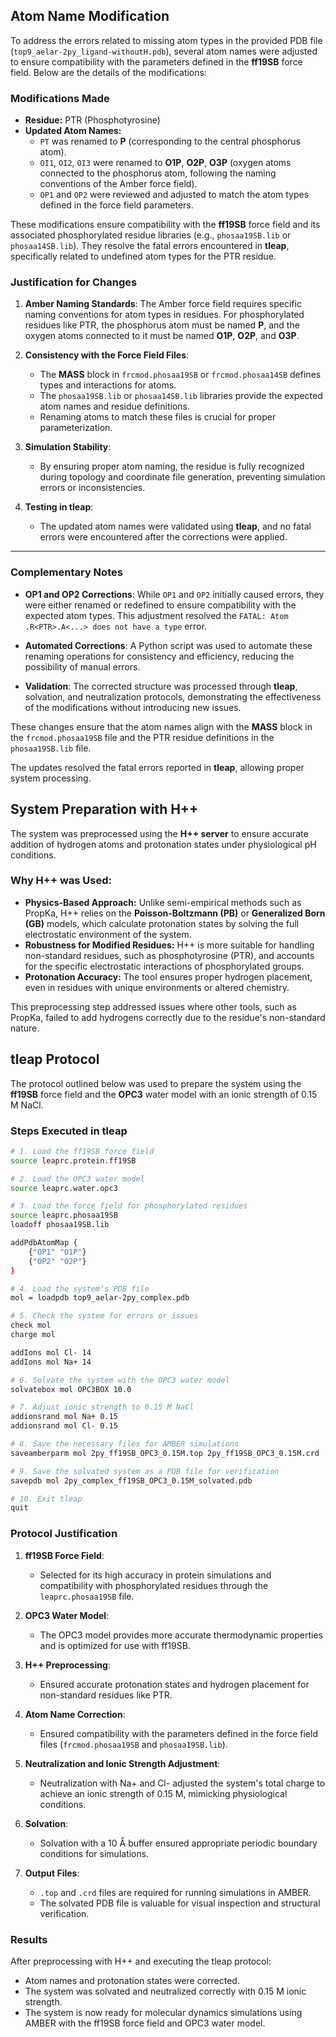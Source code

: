 ## Atom Name Modification

To address the errors related to missing atom types in the provided PDB file (`top9_aelar-2py_ligand-withoutH.pdb`), several atom names were adjusted to ensure compatibility with the parameters defined in the **ff19SB** force field. Below are the details of the modifications:

### Modifications Made

- **Residue:** PTR (Phosphotyrosine)
- **Updated Atom Names:**
  - `PT` was renamed to **P** (corresponding to the central phosphorus atom).
  - `OI1`, `OI2`, `OI3` were renamed to **O1P**, **O2P**, **O3P** (oxygen atoms connected to the phosphorus atom, following the naming conventions of the Amber force field).
  - `OP1` and `OP2` were reviewed and adjusted to match the atom types defined in the force field parameters.

These modifications ensure compatibility with the **ff19SB** force field and its associated phosphorylated residue libraries (e.g., `phosaa19SB.lib` or `phosaa14SB.lib`). They resolve the fatal errors encountered in **tleap**, specifically related to undefined atom types for the PTR residue.

### Justification for Changes

1. **Amber Naming Standards**: The Amber force field requires specific naming conventions for atom types in residues. For phosphorylated residues like PTR, the phosphorus atom must be named **P**, and the oxygen atoms connected to it must be named **O1P**, **O2P**, and **O3P**.

2. **Consistency with the Force Field Files**:
   - The **MASS** block in `frcmod.phosaa19SB` or `frcmod.phosaa14SB` defines types and interactions for atoms.
   - The `phosaa19SB.lib` or `phosaa14SB.lib` libraries provide the expected atom names and residue definitions.
   - Renaming atoms to match these files is crucial for proper parameterization.

3. **Simulation Stability**:
   - By ensuring proper atom naming, the residue is fully recognized during topology and coordinate file generation, preventing simulation errors or inconsistencies.

4. **Testing in tleap**:
   - The updated atom names were validated using **tleap**, and no fatal errors were encountered after the corrections were applied.

---

### Complementary Notes

- **OP1 and OP2 Corrections**: While `OP1` and `OP2` initially caused errors, they were either renamed or redefined to ensure compatibility with the expected atom types. This adjustment resolved the `FATAL: Atom .R<PTR>.A<...> does not have a type` error.

- **Automated Corrections**: A Python script was used to automate these renaming operations for consistency and efficiency, reducing the possibility of manual errors.

- **Validation**: The corrected structure was processed through **tleap**, solvation, and neutralization protocols, demonstrating the effectiveness of the modifications without introducing new issues.

These changes ensure that the atom names align with the **MASS** block in the `frcmod.phosaa19SB` file and the PTR residue definitions in the `phosaa19SB.lib` file. 

The updates resolved the fatal errors reported in **tleap**, allowing proper system processing.

## System Preparation with H++

The system was preprocessed using the **H++ server** to ensure accurate addition of hydrogen atoms and protonation states under physiological pH conditions. 

### Why H++ was Used:
- **Physics-Based Approach:** Unlike semi-empirical methods such as PropKa, H++ relies on the **Poisson-Boltzmann (PB)** or **Generalized Born (GB)** models, which calculate protonation states by solving the full electrostatic environment of the system.
- **Robustness for Modified Residues:** H++ is more suitable for handling non-standard residues, such as phosphotyrosine (PTR), and accounts for the specific electrostatic interactions of phosphorylated groups.
- **Protonation Accuracy:** The tool ensures proper hydrogen placement, even in residues with unique environments or altered chemistry.

This preprocessing step addressed issues where other tools, such as PropKa, failed to add hydrogens correctly due to the residue's non-standard nature.

## tleap Protocol

The protocol outlined below was used to prepare the system using the **ff19SB** force field and the **OPC3** water model with an ionic strength of 0.15 M NaCl.

### Steps Executed in tleap

```bash
# 1. Load the ff19SB force field
source leaprc.protein.ff19SB

# 2. Load the OPC3 water model
source leaprc.water.opc3

# 3. Load the force field for phosphorylated residues
source leaprc.phosaa19SB
loadoff phosaa19SB.lib

addPdbAtomMap {
    {"OP1" "O1P"}
    {"OP2" "O2P"}
}

# 4. Load the system's PDB file
mol = loadpdb top9_aelar-2py_complex.pdb

# 5. Check the system for errors or issues
check mol
charge mol

addIons mol Cl- 14
addIons mol Na+ 14

# 6. Solvate the system with the OPC3 water model
solvatebox mol OPC3BOX 10.0

# 7. Adjust ionic strength to 0.15 M NaCl
addionsrand mol Na+ 0.15
addionsrand mol Cl- 0.15

# 8. Save the necessary files for AMBER simulations
saveamberparm mol 2py_ff19SB_OPC3_0.15M.top 2py_ff19SB_OPC3_0.15M.crd

# 9. Save the solvated system as a PDB file for verification
savepdb mol 2py_complex_ff19SB_OPC3_0.15M_solvated.pdb

# 10. Exit tleap
quit
```

### Protocol Justification

1. **ff19SB Force Field**:
   - Selected for its high accuracy in protein simulations and compatibility with phosphorylated residues through the `leaprc.phosaa19SB` file.

2. **OPC3 Water Model**:
   - The OPC3 model provides more accurate thermodynamic properties and is optimized for use with ff19SB.

3. **H++ Preprocessing**:
   - Ensured accurate protonation states and hydrogen placement for non-standard residues like PTR.

4. **Atom Name Correction**:
   - Ensured compatibility with the parameters defined in the force field files (`frcmod.phosaa19SB` and `phosaa19SB.lib`).

5. **Neutralization and Ionic Strength Adjustment**:
   - Neutralization with Na+ and Cl- adjusted the system's total charge to achieve an ionic strength of 0.15 M, mimicking physiological conditions.

6. **Solvation**:
   - Solvation with a 10 Å buffer ensured appropriate periodic boundary conditions for simulations.

7. **Output Files**:
   - `.top` and `.crd` files are required for running simulations in AMBER.
   - The solvated PDB file is valuable for visual inspection and structural verification.

### Results

After preprocessing with H++ and executing the tleap protocol:
- Atom names and protonation states were corrected.
- The system was solvated and neutralized correctly with 0.15 M ionic strength.
- The system is now ready for molecular dynamics simulations using AMBER with the ff19SB force field and OPC3 water model.
